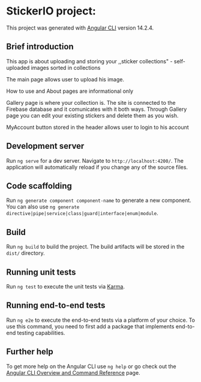 # StickerIO project:

This project was generated with [Angular CLI](https://github.com/angular/angular-cli) version 14.2.4.

## Brief introduction

This app is about uploading and storing your ,,sticker collections" - self-uploaded images sorted in collections


The main page allows user to upload his image.

How to use and About pages are informational only

Gallery page is where your collection is. The site is connected to the Firebase database and it comunicates with it both ways.
Through Gallery page you can edit your existing stickers and delete them as you wish.

MyAccount button stored in the header allows user to login to his account 

## Development server

Run `ng serve` for a dev server. Navigate to `http://localhost:4200/`. The application will automatically reload if you change any of the source files.

## Code scaffolding

Run `ng generate component component-name` to generate a new component. You can also use `ng generate directive|pipe|service|class|guard|interface|enum|module`.

## Build

Run `ng build` to build the project. The build artifacts will be stored in the `dist/` directory.

## Running unit tests

Run `ng test` to execute the unit tests via [Karma](https://karma-runner.github.io).

## Running end-to-end tests

Run `ng e2e` to execute the end-to-end tests via a platform of your choice. To use this command, you need to first add a package that implements end-to-end testing capabilities.

## Further help

To get more help on the Angular CLI use `ng help` or go check out the [Angular CLI Overview and Command Reference](https://angular.io/cli) page.







 
